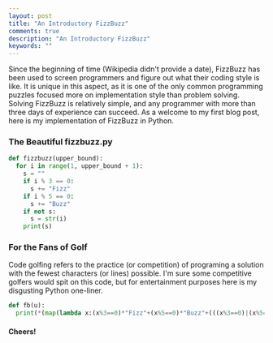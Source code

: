 ```yaml
---
layout: post
title: "An Introductory FizzBuzz"
comments: true
description: "An Introductory FizzBuzz"
keywords: ""
---
```


Since the beginning of time (Wikipedia didn't provide a date), FizzBuzz has been used to screen programmers and figure out what their coding style is like. It is unique in this aspect, as it is one of the only common programming puzzles focused more on implementation style than problem solving. Solving FizzBuzz is relatively simple, and any programmer with more than three days of experience can succeed. As a welcome to my first blog post, here is my implementation of FizzBuzz in Python.

### The Beautiful fizzbuzz.py

```python
def fizzbuzz(upper_bound):
  for i in range(1, upper_bound + 1):
    s = ""
    if i % 3 == 0:
      s += "Fizz"
    if i % 5 == 0:
      s += "Buzz"
    if not s:
      s = str(i)
    print(s)
```
### For the Fans of Golf

Code golfing refers to the practice (or competition) of programing a solution with the fewest characters (or lines) possible. I'm sure some competitive golfers would spit on this code, but for entertainment purposes here is my disgusting Python one-liner.

```python
def fb(u):
  print(*(map(lambda x:(x%3==0)*"Fizz"+(x%5==0)*"Buzz"+(((x%3==0)|(x%5==0))^1)*f"{x}",range(1,u+1))))
```
#### Cheers!
